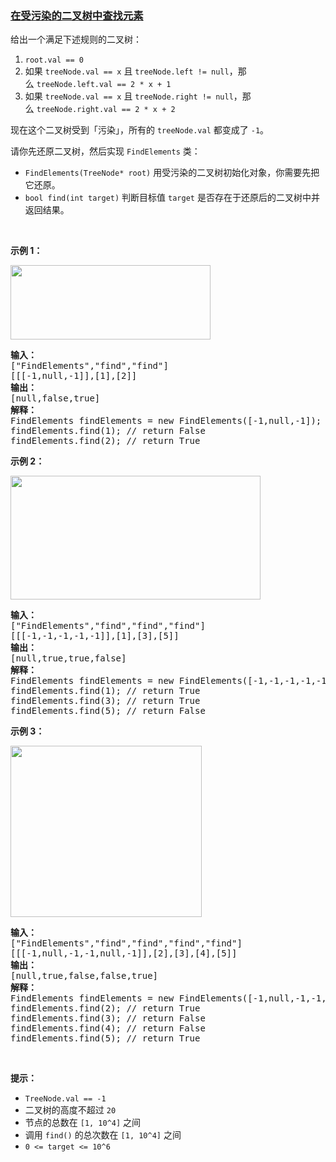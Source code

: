 ### [在受污染的二叉树中查找元素](https://leetcode-cn.com/problems/find-elements-in-a-contaminated-binary-tree)

<p>给出一个满足下述规则的二叉树：</p>

<ol>
	<li><code>root.val == 0</code></li>
	<li>如果 <code>treeNode.val == x</code> 且&nbsp;<code>treeNode.left != null</code>，那么&nbsp;<code>treeNode.left.val == 2 * x + 1</code></li>
	<li>如果 <code>treeNode.val == x</code> 且 <code>treeNode.right != null</code>，那么&nbsp;<code>treeNode.right.val == 2 * x + 2</code></li>
</ol>

<p>现在这个二叉树受到「污染」，所有的&nbsp;<code>treeNode.val</code>&nbsp;都变成了&nbsp;<code>-1</code>。</p>

<p>请你先还原二叉树，然后实现&nbsp;<code>FindElements</code>&nbsp;类：</p>

<ul>
	<li><code>FindElements(TreeNode* root)</code>&nbsp;用受污染的二叉树初始化对象，你需要先把它还原。</li>
	<li><code>bool find(int target)</code>&nbsp;判断目标值&nbsp;<code>target</code>&nbsp;是否存在于还原后的二叉树中并返回结果。</li>
</ul>

<p>&nbsp;</p>

<p><strong>示例 1：</strong></p>

<p><strong><img alt="" src="https://assets.leetcode-cn.com/aliyun-lc-upload/uploads/2019/11/16/untitled-diagram-4-1.jpg" style="height: 119px; width: 320px;"></strong></p>

<pre><strong>输入：</strong>
[&quot;FindElements&quot;,&quot;find&quot;,&quot;find&quot;]
[[[-1,null,-1]],[1],[2]]
<strong>输出：</strong>
[null,false,true]
<strong>解释：</strong>
FindElements findElements = new FindElements([-1,null,-1]); 
findElements.find(1); // return False 
findElements.find(2); // return True </pre>

<p><strong>示例 2：</strong></p>

<p><strong><img alt="" src="https://assets.leetcode-cn.com/aliyun-lc-upload/uploads/2019/11/16/untitled-diagram-4.jpg" style="height: 198px; width: 400px;"></strong></p>

<pre><strong>输入：</strong>
[&quot;FindElements&quot;,&quot;find&quot;,&quot;find&quot;,&quot;find&quot;]
[[[-1,-1,-1,-1,-1]],[1],[3],[5]]
<strong>输出：</strong>
[null,true,true,false]
<strong>解释：</strong>
FindElements findElements = new FindElements([-1,-1,-1,-1,-1]);
findElements.find(1); // return True
findElements.find(3); // return True
findElements.find(5); // return False</pre>

<p><strong>示例 3：</strong></p>

<p><strong><img alt="" src="https://assets.leetcode-cn.com/aliyun-lc-upload/uploads/2019/11/16/untitled-diagram-4-1-1.jpg" style="height: 274px; width: 306px;"></strong></p>

<pre><strong>输入：</strong>
[&quot;FindElements&quot;,&quot;find&quot;,&quot;find&quot;,&quot;find&quot;,&quot;find&quot;]
[[[-1,null,-1,-1,null,-1]],[2],[3],[4],[5]]
<strong>输出：</strong>
[null,true,false,false,true]
<strong>解释：</strong>
FindElements findElements = new FindElements([-1,null,-1,-1,null,-1]);
findElements.find(2); // return True
findElements.find(3); // return False
findElements.find(4); // return False
findElements.find(5); // return True
</pre>

<p>&nbsp;</p>

<p><strong>提示：</strong></p>

<ul>
	<li><code>TreeNode.val == -1</code></li>
	<li>二叉树的高度不超过&nbsp;<code>20</code></li>
	<li>节点的总数在&nbsp;<code>[1,&nbsp;10^4]</code>&nbsp;之间</li>
	<li>调用&nbsp;<code>find()</code>&nbsp;的总次数在&nbsp;<code>[1,&nbsp;10^4]</code>&nbsp;之间</li>
	<li><code>0 &lt;= target &lt;= 10^6</code></li>
</ul>
